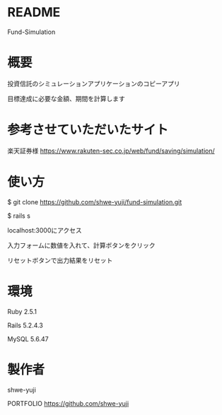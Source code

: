 # README
Fund-Simulation

# 概要
投資信託のシミュレーションアプリケーションのコピーアプリ

目標達成に必要な金額、期間を計算します

# 参考させていただいたサイト
楽天証券様
https://www.rakuten-sec.co.jp/web/fund/saving/simulation/

# 使い方
$ git clone https://github.com/shwe-yuji/fund-simulation.git

$ rails s

localhost:3000にアクセス

入力フォームに数値を入れて、計算ボタンをクリック


リセットボタンで出力結果をリセット

# 環境
Ruby 2.5.1

Rails 5.2.4.3

MySQL 5.6.47

# 製作者
shwe-yuji

PORTFOLIO
https://github.com/shwe-yuji